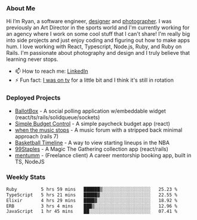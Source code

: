 ### About Me
Hi I’m Ryan, a software engineer, [designer](https://www.denvermullets.com/video) and [photographer](https://www.denvermullets.com/). I was previously an Art Director in the sports world and I'm currently working for an agency where I work on some cool stuff that I can't share! I'm really big into side projects and just enjoy coding and figuring out how to make apps hum. I love working with React, Typescript, Node.js, Ruby, and Ruby on Rails. I'm passionate about photography and design and I truly believe that learning never stops.

- 📫 How to reach me: [LinkedIn](https://www.linkedin.com/in/ryanvaznis)
- ⚡ Fun fact: [I was on tv](https://vimeo.com/381425882) for a little bit and I think it's still in rotation

### Deployed Projects
- [BallotBox](https://voteballotbox.com/) - A social polling application w/embeddable widget (react/ts/rails/solidqueue/sockets)
- [Simple Budget Control](https://simplebudgetcontrol.com/) - A simple paycheck budget app (react)
- [when the music stops](https://whenthemusicstops.net) - A music forum with a stripped back minimal approach (rails 7)
- [Basketball Timeline](https://basketball-timeline.com/?team=PHO&year=2023) - A way to view starting lineups in the NBA
- [99Staples](https://www.99staples.com/collections/denvermullets/9) - A Magic The Gathering collection app (react/rails)
- [mentumm](https://portal.mentumm.com/) - (Freelance client) A career mentorship booking app, built in TS, NodeJS

### Weekly Stats
<!--START_SECTION:waka-->

```txt
Ruby         5 hrs 59 mins   ██████▒░░░░░░░░░░░░░░░░░░   25.23 %
TypeScript   5 hrs 21 mins   █████▓░░░░░░░░░░░░░░░░░░░   22.55 %
Elixir       4 hrs 29 mins   ████▓░░░░░░░░░░░░░░░░░░░░   18.92 %
ERB          3 hrs 4 mins    ███▒░░░░░░░░░░░░░░░░░░░░░   12.96 %
JavaScript   1 hr 45 mins    ██░░░░░░░░░░░░░░░░░░░░░░░   07.41 %
```

<!--END_SECTION:waka-->
